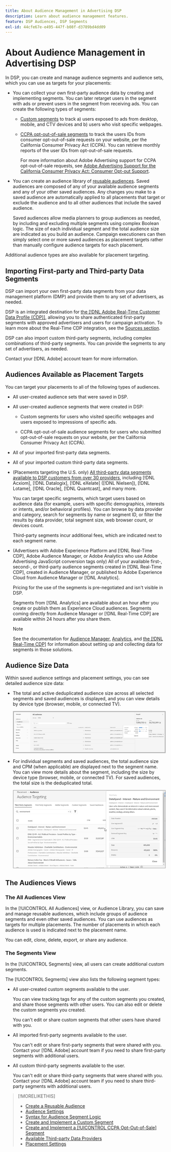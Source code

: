 ```yaml
---
title: About Audience Management in Advertising DSP
description: Learn about audience management features.
feature: DSP Audiences, DSP Segments
exl-id: 44cfe67e-e495-447f-b08f-d3789bd4dd09
---
```

# About Audience Management in Advertising DSP

In DSP, you can create and manage audience segments and audience sets, which you can use as targets for your placements:

* You can collect your own first-party audience data by creating and implementing segments. You can later retarget users in the segment with ads or prevent users in the segment from receiving ads. You can create the following types of segments:

   * [Custom segments](/help/dsp/audiences/custom-segment-create.md) to track a) users exposed to ads from desktop, mobile, and CTV devices and b) users who visit specific webpages.

   * [CCPA opt-out-of-sale segments](/help/dsp/audiences/ccpa-opt-out-segment-create.md) to track the users IDs from consumer opt-out-of-sale requests on your website, per the California Consumer Privacy Act (CCPA). You can retrieve monthly reports of the user IDs from opt-out-of-sale requests.

      For more information about Adobe Advertising support for CCPA opt-out-of-sale requests, see [Adobe Advertising Support for the California Consumer Privacy Act: Consumer Opt-out Support](/help/privacy/ccpa/ccpa-opt-out-of-sale.md).

* You can create an audience library of [reusable audiences](/help/dsp/audiences/reusable-audience-create.md). Saved audiences are composed of any of your available audience segments and any of your other saved audiences. Any changes you make to a saved audience are automatically applied to all placements that target or exclude the audience and to all other audiences that include the saved audience.

   Saved audiences allow media planners to group audiences as needed, by including and excluding multiple segments using complex Boolean logic. The size of each individual segment and the total audience size are indicated as you build an audience. Campaign executioners can then simply select one or more saved audiences as placement targets rather than manually configure audience targets for each placement.

Additional audience types are also available for placement targeting.

## Importing First-party and Third-party Data Segments

DSP can import your own first-party data segments from your data management platform (DMP) and provide them to any set of advertisers, as needed.

DSP is an integrated destination for [the [!DNL Adobe Real-Time Customer Data Profile (CDP)]](https://experienceleague.adobe.com/docs/experience-platform/rtcdp/overview.html), allowing you to share authenticated first-party segments with approved advertisers and users for campaign activation. To learn more about the Real-Time CDP integration, see the [Sources section](/help/dsp/audiences/sources/source-about.md).

DSP can also import custom third-party segments, including complex combinations of third-party segments. You can provide the segments to any set of advertisers, as needed.

Contact your [!DNL Adobe] account team for more information.

## Audiences Available as Placement Targets

You can target your placements to all of the following types of audiences.

* All user-created audience sets that were saved in DSP.

* All user-created audience segments that were created in DSP:

   * Custom segments for users who visited specific webpages and users exposed to impressions of specific ads.

   * CCPA opt-out-of-sale audience segments for users who submitted opt-out-of-sale requests on your website, per the California Consumer Privacy Act (CCPA).

* All of your imported first-party data segments.

* All of your imported custom third-party data segments.

* (Placements targeting the U.S. only) [All third-party data segments available to DSP customers from over 30 providers](/help/dsp/audiences/third-party-data-providers.md), including [!DNL Acxiom], [!DNL Datalogix], [!DNL eXelate] ([!DNL Nielsen]), [!DNL Lotame], [!DNL Oracle], [!DNL Quantcast], and many more.

   You can target specific segments, which target users based on audience data (for example, users with specific demographics, interests or intents, and/or behavioral profiles). You can browse by data provider and category, search for segments by name or segment ID, or filter the results by data provider, total segment size, web browser count, or devices count.

   Third-party segments incur additional fees, which are indicated next to each segment name.

* (Advertisers with Adobe Experience Platform and [!DNL Real-Time CDP], Adobe Audience Manager, or Adobe Analytics who use Adobe Advertising JavaScript conversion tags only) All of your available first-, second-, or third-party audience segments created in [!DNL Real-Time CDP], created in Audience Manager, or published to Adobe Experience Cloud from Audience Manager or [!DNL Analytics].

   Pricing for the use of the segments is pre-negotiated and isn't visible in DSP.

   Segments from [!DNL Analytics] are available about an hour after you create or publish them as Experience Cloud audiences. Segments coming directly from Audience Manager or [!DNL Real-Time CDP] are available within 24 hours after you share them.

   >[!NOTE]
   >
   >See the documentation for [Audience Manager](https://experienceleague.adobe.com/docs/audience-manager/user-guide/aam-home.html), [Analytics](https://experienceleague.adobe.com/docs/analytics.html), and [the [!DNL Real-Time CDP]](https://experienceleague.adobe.com/docs/experience-platform/rtcdp/segmentation/segment-builder-guide.html) for information about setting up and collecting data for segments in those solutions.

## Audience Size Data

Within saved audience settings and placement settings, you can see detailed audience size data:

* The total and active deduplicated audience size across all selected segments and saved audiences is displayed, and you can view details by device type (browser, mobile, or connected TV).

   ![the combined audience size](/help/dsp/assets/audience-size.png)

* For individual segments and saved audiences, the total audience size and CPM (when applicable) are displayed next to the segment name. You can view more details about the segment, including the size by device type (browser, mobile, or connected TV). For saved audiences, the total size is the deduplicated total.

   ![the individual segment size](/help/dsp/assets/audience-size-segment.png)

## The Audiences Views

### The All Audiences View

In the [!UICONTROL All Audiences] view, or Audience Library, you can save and manage reusable audiences, which include groups of audience segments and even other saved audiences. You can use audiences as targets for multiple placements. The number of placements in which each audience is used is indicated next to the placement name.

You can edit, clone, delete, export, or share any audience.

### The Segments View

In the [!UICONTROL Segments] view, all users can create additional custom segments.

The [!UICONTROL Segments] view also lists the following segment types:

* All user-created custom segments available to the user.

   You can view tracking tags for any of the custom segments you created, and share those segments with other users. You can also edit or delete the custom segments you created.

   You can't edit or share custom segments that other users have shared with you.

* All imported first-party segments available to the user.

   You can't edit or share first-party segments that were shared with you. Contact your [!DNL Adobe] account team if you need to share first-party segments with additional users.

* All custom third-party segments available to the user.

   You can't edit or share third-party segments that were shared with you. Contact your [!DNL Adobe] account team if you need to share third-party segments with additional users.

>[!MORELIKETHIS]
>
>* [Create a Reusable Audience](reusable-audience-create.md)
>* [Audience Settings](audience-settings.md)
>* [Syntax for Audience Segment Logic](audience-segment-logic-syntax.md)
>* [Create and Implement a Custom Segment](custom-segment-create.md)
>* [Create and Implement a [!UICONTROL CCPA Opt-Out-of-Sale] Segment](ccpa-opt-out-segment-create.md)
>* [Available Third-party Data Providers](third-party-data-providers.md)
>* [Placement Settings](/help/dsp/campaign-management/placements/placement-settings.md)
